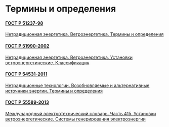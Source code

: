 # Термины и определения

#### [ГОСТ Р 51237-98](gost/51237-98.md)

<a href="~/files/51237-98.pdf" onclick="openPdf('51237-98.pdf', 'application/pdf');">Нетрадиционная энергетика. Ветроэнергетика. Термины и определения </a>

#### [ГОСТ Р 51990-2002](gost/51990-2002.md)

<a href="~/files/51990-2002.pdf" onclick="openPdf('51990-2002.pdf', 'application/pdf');">Нетрадиционная энергетика. Ветроэнергетика. Установки ветроэнергетические. Классификация </a>

#### [ГОСТ Р 54531-2011](gost/54531-2011.md)

<a href="~/files/54531-2011.pdf" onclick="openPdf('54531-2011.pdf', 'application/pdf');">Нетрадиционные технологии. Возобновляемые и альтернативные источники энергии. Термины и определения</a>

#### [ГОСТ Р 55589-2013](gost/55589-2013.md)

<a href="~/files/55589-2013.pdf" onclick="openPdf('55589-2013.pdf', 'application/pdf');">Международный электротехнический словарь. Часть 415. Установки ветроэнергетические. Системы генерирования электроэнергии </a>